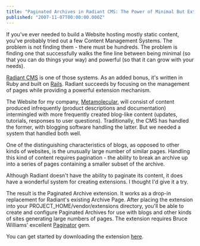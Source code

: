 ```yaml
---
title: "Paginated Archives in Radiant CMS: The Power of Minimal But Extendable Systems"
published: "2007-11-07T00:00:00.000Z"
---
```


If you've ever needed to build a Website hosting mostly static content, you've probably tried out a few Content Management Systems. The problem is not finding them - there must be hundreds. The problem is finding one that successfully walks the fine line between being minimal (so that you can do things your way) and powerful (so that it can grow with your needs).

[Radiant CMS](http://radiantcms.org) is one of those systems. As an added bonus, it's written in Ruby and built on [Rails](http://rubyonrails.org). Radiant succeeds by focusing on the management of pages while providing a powerful extension mechanism.

The Website for my company, [Metamolecular](http://metamolecular.com), will consist of content produced infrequently (product descriptions and documentation) intermingled with more frequently created blog-like content (updates, tutorials, responses to user questions). Traditionally, the CMS has handled the former, with blogging software handling the latter. But we needed a system that handled both well.

One of the distinguishing characteristics of blogs, as opposed to other kinds of websites, is the unusually large number of similar pages. Handling this kind of content requires pagination - the ability to break an archive up into a series of pages containing a smaller subset of the archive.

Although Radiant doesn't have the ability to paginate its content, it does have a wonderful system for creating extensions. I thought I'd give it a try.

The result is the Paginated Archive extension. It works as a drop-in replacement for Radiant's existing Archive Page. After placing the extension into your PROJECT_HOME/vendor/extensions directory, you'll be able to create and configure Paginated Archives for use with blogs and other kinds of sites generating large numbers of pages. The extension requires Bruce Williams' excellent [Paginator](http://rubyforge.org/projects/paginator) gem.

You can get started by downloading the extension [here](/images/posts/20071107/paginated_archive.tar.gz).
